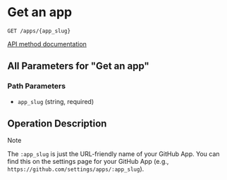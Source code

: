 # Get an app

`GET /apps/{app_slug}`

[API method documentation](https://docs.github.com/rest/apps/apps#get-an-app)

## All Parameters for "Get an app"

### Path Parameters

- `app_slug` (string, required)

## Operation Description

> [!NOTE]
> The `:app_slug` is just the URL-friendly name of your GitHub App. You can find this on the settings page for your GitHub App (e.g., `https://github.com/settings/apps/:app_slug`).
